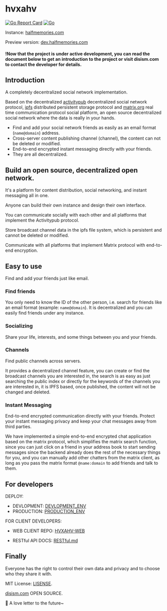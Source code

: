 # hvxahv

[![Go Report Card](https://goreportcard.com/badge/github.com/hvxahv/hvxahv)](https://goreportcard.com/report/github.com/hvxahv/hvxahv) [![Go](https://github.com/hvxahv/hvxahv/actions/workflows/lint.yml/badge.svg)](https://github.com/hvxahv/hvxahv/actions/workflows/lint.yml)

Instance: [halfmemories.com](https://halfmemories.com)

Preview version: [dev.halfmemories.com](https://dev.halfmemories.com)

#### !Now that the project is under active development, you can read the document below to get an introduction to the project or visit disism.com to contact the developer for details.

## Introduction

A completely decentralized social network implementation.

Based on the decentralized [activitypub](https://www.w3.org/TR/activitypub/) decentralized social network protocol, [ipfs](https://ipfs.io/) distributed persistent storage protocol and [matrix.org](https://matrix.org/) real time communication protocol social platform, an open source decentralized social network where the data is really in your hands.

- Find and add your social network friends as easily as an email format (`name@domain`) address.
- Cross-server content publishing channel (channel), the content can not be deleted or modified.
- End-to-end encrypted instant messaging directly with your friends.
- They are all decentralized.

## Build an open source, decentralized open network.

It's a platform for content distribution, social networking, and instant messaging all in one.

Anyone can build their own instance and design their own interface.

You can communicate socially with each other and all platforms that implement the Activitypub protocol.

Store broadcast channel data in the ipfs file system, which is persistent and cannot be deleted or modified.

Communicate with all platforms that implement Matrix protocol with end-to-end encryption.

## Easy to use

Find and add your friends just like email.

### Find friends

You only need to know the ID of the other person, i.e. search for friends like an email format (example: `name@domain`). It is decentralized and you can easily find friends under any instance.

### Socializing

Share your life, interests, and some things between you and your friends.

### Channels

Find public channels across servers.

It provides a decentralized channel feature, you can create or find the broadcast channels you are interested in, the search is as easy as just searching the public index or directly for the keywords of the channels you are interested in, it is IPFS based, once published, the content will not be changed and deleted.

### Instant Messaging

End-to-end encrypted communication directly with your friends. Protect your instant messaging privacy and keep your chat messages away from third parties.

We have implemented a simple end-to-end encrypted chat application based on the matrix protocol, which simplifies the matrix search function, since you can just click on a friend in your address book to start sending messages since the backend already does the rest of the necessary things for you, and you can manually add other chatters from the matrix client, as long as you pass the matrix format `@name:domain` to add friends and talk to them.

## For developers

DEPLOY:

- DEVLOPMENT: [DEVLOPMENT_ENV](./deploy/PRODUCTION_ENV.md)
- PRODUCTION: [PRODUCTION_ENV](./deploy/PRODUCTION_ENV.md)

FOR CLIENT DEVELOPERS: 

- WEB CLIENT REPO: [HVXAHV-WEB](https://github.com/hvxahv/hvxahv-web)

- RESTful API DOCS: [RESTful.md](./app/gateway/RESTful.md)

## Finally

Everyone has the right to control their own data and privacy and to choose who they share it with.

MIT License: [LISENSE](https://github.com/hvxahv/hvxahv/blob/main/LICENSE).

[disism.com](https://disism.com/) OPEN SOURCE. 



🍬 A love letter to the future~

